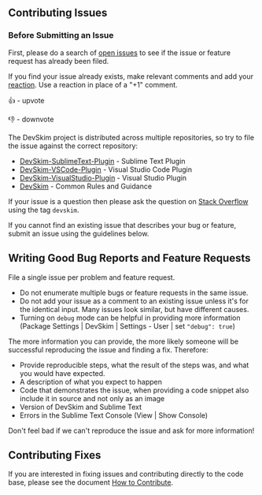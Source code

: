 ## Contributing Issues

### Before Submitting an Issue

First, please do a search of [open issues](https://github.com/Microsoft/DevSkim/issues) to see if the issue or feature request has already been filed.

If you find your issue already exists, make relevant comments and add your
[reaction](https://github.com/blog/2119-add-reactions-to-pull-requests-issues-and-comments). Use a reaction in place of a "+1" comment.

👍 - upvote

👎 - downvote

The DevSkim project is distributed across multiple repositories, so try to file the issue against the correct repository:

* [DevSkim-SublimeText-Plugin](https://github.com/Microsoft/DevSkim-Sublime-Plugin/) - Sublime Text Plugin
* [DevSkim-VSCode-Plugin](https://github.com/Microsoft/DevSkim-VSCode-Plugin/) - Visual Studio Code Plugin
* [DevSkim-VisualStudio-Plugin](https://github.com/Microsoft/DevSkim-VisualStudio-Plugin/) - Visual Studio Plugin
* [DevSkim](https://github.com/Microsoft/DevSkim/) - Common Rules and Guidance

If your issue is a question then please ask the question on [Stack Overflow](https://stackoverflow.com/questions/tagged/devskim)
using the tag `devskim`.

If you cannot find an existing issue that describes your bug or feature, submit an issue using the guidelines below.

## Writing Good Bug Reports and Feature Requests

File a single issue per problem and feature request.

* Do not enumerate multiple bugs or feature requests in the same issue.
* Do not add your issue as a comment to an existing issue unless it's for the identical input. Many issues look similar, but have different causes.
* Turning on `debug` mode can be helpful in providing more information (Package Settings | DevSkim | Settings - User | set `"debug": true`)

The more information you can provide, the more likely someone will be successful reproducing the issue and finding a fix. Therefore:

* Provide reproducible steps, what the result of the steps was, and what you would have expected.
* A description of what you expect to happen
* Code that demonstrates the issue, when providing a code snippet also include it in source and not only as an image
* Version of DevSkim and Sublime Text
* Errors in the Sublime Text Console (View | Show Console)

Don't feel bad if we can't reproduce the issue and ask for more information!

## Contributing Fixes

If you are interested in fixing issues and contributing directly to the code base,
please see the document [How to Contribute](https://github.com/Microsoft/DevSkim/wiki/How-to-Contribute).

